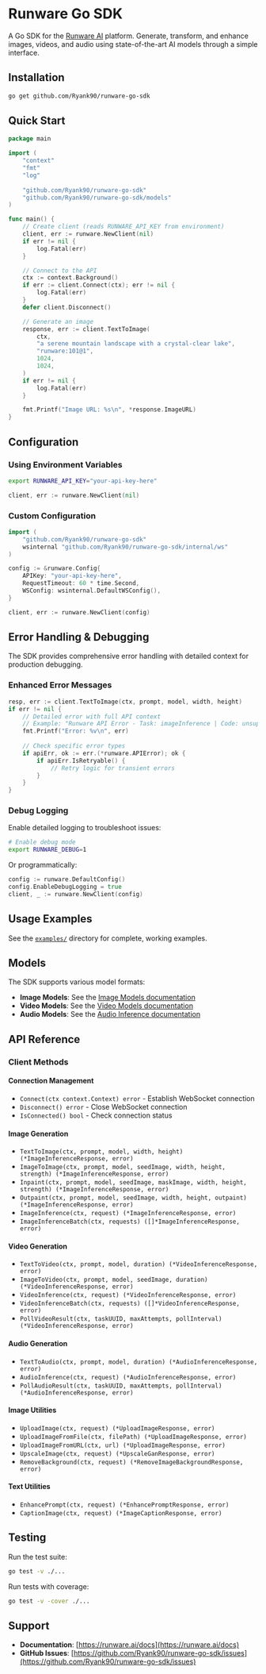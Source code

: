 # Runware Go SDK

A Go SDK for the [Runware AI](https://runware.ai) platform. Generate, transform, and enhance images, videos, and audio using state-of-the-art AI models through a simple interface.

## Installation

```bash
go get github.com/Ryank90/runware-go-sdk
```

## Quick Start

```go
package main

import (
    "context"
    "fmt"
    "log"
    
    "github.com/Ryank90/runware-go-sdk"
    "github.com/Ryank90/runware-go-sdk/models"
)

func main() {
    // Create client (reads RUNWARE_API_KEY from environment)
    client, err := runware.NewClient(nil)
    if err != nil {
        log.Fatal(err)
    }

    // Connect to the API
    ctx := context.Background()
    if err := client.Connect(ctx); err != nil {
        log.Fatal(err)
    }
    defer client.Disconnect()

    // Generate an image
    response, err := client.TextToImage(
        ctx,
        "a serene mountain landscape with a crystal-clear lake",
        "runware:101@1",
        1024,
        1024,
    )
    if err != nil {
        log.Fatal(err)
    }

    fmt.Printf("Image URL: %s\n", *response.ImageURL)
}
```

## Configuration

### Using Environment Variables

```bash
export RUNWARE_API_KEY="your-api-key-here"
```

```go
client, err := runware.NewClient(nil)
```

### Custom Configuration

```go
import (
    "github.com/Ryank90/runware-go-sdk"
    wsinternal "github.com/Ryank90/runware-go-sdk/internal/ws"
)

config := &runware.Config{
    APIKey: "your-api-key-here",
    RequestTimeout: 60 * time.Second,
    WSConfig: wsinternal.DefaultWSConfig(),
}

client, err := runware.NewClient(config)
```

## Error Handling & Debugging

The SDK provides comprehensive error handling with detailed context for production debugging.

### Enhanced Error Messages

```go
resp, err := client.TextToImage(ctx, prompt, model, width, height)
if err != nil {
    // Detailed error with full API context
    // Example: "Runware API Error - Task: imageInference | Code: unsupportedDimensions | Message: ... | TaskUUID: ..."
    fmt.Printf("Error: %v\n", err)
    
    // Check specific error types
    if apiErr, ok := err.(*runware.APIError); ok {
        if apiErr.IsRetryable() {
            // Retry logic for transient errors
        }
    }
}
```

### Debug Logging

Enable detailed logging to troubleshoot issues:

```bash
# Enable debug mode
export RUNWARE_DEBUG=1
```

Or programmatically:

```go
config := runware.DefaultConfig()
config.EnableDebugLogging = true
client, _ := runware.NewClient(config)
```

## Usage Examples

See the [`examples/`](./examples) directory for complete, working examples.

## Models

The SDK supports various model formats:

- **Image Models**: See the [Image Models documentation](https://runware.ai/docs/en/image-inference/models)
- **Video Models**: See the [Video Models documentation](https://runware.ai/docs/en/video-inference/api-reference)
- **Audio Models**: See the [Audio Inference documentation](https://runware.ai/docs/en/audio-inference/api-reference)

## API Reference

### Client Methods

#### Connection Management

- `Connect(ctx context.Context) error` - Establish WebSocket connection
- `Disconnect() error` - Close WebSocket connection
- `IsConnected() bool` - Check connection status

#### Image Generation

- `TextToImage(ctx, prompt, model, width, height) (*ImageInferenceResponse, error)`
- `ImageToImage(ctx, prompt, model, seedImage, width, height, strength) (*ImageInferenceResponse, error)`
- `Inpaint(ctx, prompt, model, seedImage, maskImage, width, height, strength) (*ImageInferenceResponse, error)`
- `Outpaint(ctx, prompt, model, seedImage, width, height, outpaint) (*ImageInferenceResponse, error)`
- `ImageInference(ctx, request) (*ImageInferenceResponse, error)`
- `ImageInferenceBatch(ctx, requests) ([]*ImageInferenceResponse, error)`

#### Video Generation

- `TextToVideo(ctx, prompt, model, duration) (*VideoInferenceResponse, error)`
- `ImageToVideo(ctx, prompt, model, seedImage, duration) (*VideoInferenceResponse, error)`
- `VideoInference(ctx, request) (*VideoInferenceResponse, error)`
- `VideoInferenceBatch(ctx, requests) ([]*VideoInferenceResponse, error)`
- `PollVideoResult(ctx, taskUUID, maxAttempts, pollInterval) (*VideoInferenceResponse, error)`

#### Audio Generation

- `TextToAudio(ctx, prompt, model, duration) (*AudioInferenceResponse, error)`
- `AudioInference(ctx, request) (*AudioInferenceResponse, error)`
- `PollAudioResult(ctx, taskUUID, maxAttempts, pollInterval) (*AudioInferenceResponse, error)`

#### Image Utilities

- `UploadImage(ctx, request) (*UploadImageResponse, error)`
- `UploadImageFromFile(ctx, filePath) (*UploadImageResponse, error)`
- `UploadImageFromURL(ctx, url) (*UploadImageResponse, error)`
- `UpscaleImage(ctx, request) (*UpscaleGanResponse, error)`
- `RemoveBackground(ctx, request) (*RemoveImageBackgroundResponse, error)`

#### Text Utilities

- `EnhancePrompt(ctx, request) (*EnhancePromptResponse, error)`
- `CaptionImage(ctx, request) (*ImageCaptionResponse, error)`


## Testing

Run the test suite:

```bash
go test -v ./...
```

Run tests with coverage:

```bash
go test -v -cover ./...
```

## Support

- **Documentation**: [https://runware.ai/docs](https://runware.ai/docs)
- **GitHub Issues**: [https://github.com/Ryank90/runware-go-sdk/issues](https://github.com/Ryank90/runware-go-sdk/issues)